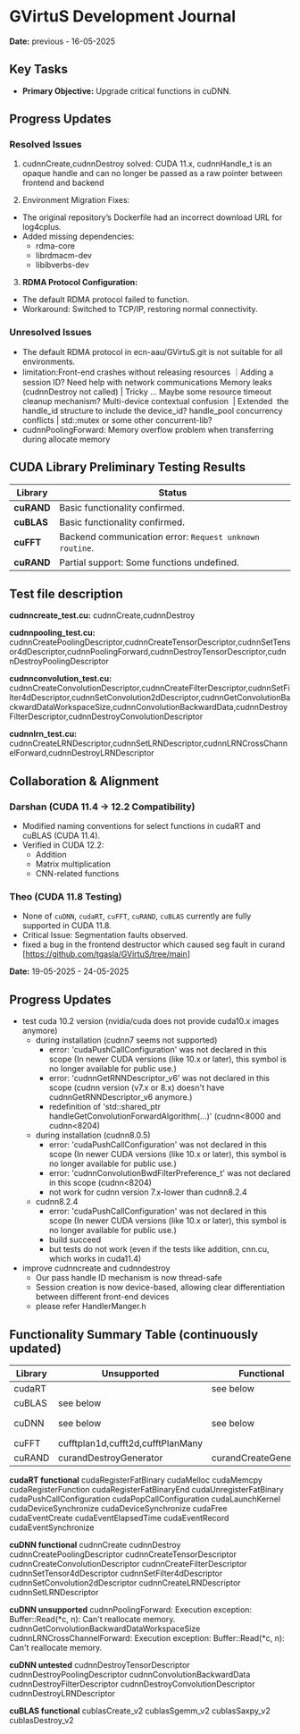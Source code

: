 # GVirtuS Development Journal

**Date:** previous - 16-05-2025

## **Key Tasks**

- **Primary Objective:** Upgrade critical functions in cuDNN.

## **Progress Updates**

### **Resolved Issues**

1. cudnnCreate,cudnnDestroy solved: CUDA 11.x, cudnnHandle_t is an opaque handle and can no longer be passed as a raw pointer between frontend and backend
  
2. Environment Migration Fixes:
  
  - The original repository’s Dockerfile had an incorrect download URL for log4cplus.
  - Added missing dependencies:
    - rdma-core
    - librdmacm-dev
    - libibverbs-dev
3. **RDMA Protocol Configuration:**
  
  - The default RDMA protocol failed to function.
  - Workaround: Switched to TCP/IP, restoring normal connectivity.

### **Unresolved Issues**

- The default RDMA protocol in ecn-aau/GVirtuS.git is not suitable for all environments.
- limitation:Front-end crashes without releasing resources ｜Adding a session ID? Need help with network communications
  Memory leaks (cudnnDestroy not called) | Tricky … Maybe some resource timeout cleanup mechanism?
  Multi-device contextual confusion  | Extended  the handle_id structure to include the device_id?
  handle_pool concurrency conflicts | std::mutex or some other concurrent-lib?
- cudnnPoolingForward: Memory overflow problem when transferring during allocate memory

## **CUDA Library Preliminary Testing Results**

| **Library** | **Status** |
| --- | --- |
| **cuRAND** | Basic functionality confirmed. |
| **cuBLAS** | Basic functionality confirmed. |
| **cuFFT** | Backend communication error: `Request unknown routine`. |
| **cuRAND** | Partial support: Some functions undefined. |

## **Test file description**

**cudnncreate_test.cu:** cudnnCreate,cudnnDestroy

**cudnnpooling_test.cu:** cudnnCreatePoolingDescriptor,cudnnCreateTensorDescriptor,cudnnSetTensor4dDescriptor,cudnnPoolingForward,cudnnDestroyTensorDescriptor,cudnnDestroyPoolingDescriptor

**cudnnconvolution_test.cu:** cudnnCreateConvolutionDescriptor,cudnnCreateFilterDescriptor,cudnnSetFilter4dDescriptor,cudnnSetConvolution2dDescriptor,cudnnGetConvolutionBackwardDataWorkspaceSize,cudnnConvolutionBackwardData,cudnnDestroyFilterDescriptor,cudnnDestroyConvolutionDescriptor

**cudnnlrn_test.cu:** cudnnCreateLRNDescriptor,cudnnSetLRNDescriptor,cudnnLRNCrossChannelForward,cudnnDestroyLRNDescriptor

## **Collaboration & Alignment**

### Darshan (CUDA 11.4 → 12.2 Compatibility)

- Modified naming conventions for select functions in cudaRT and cuBLAS (CUDA 11.4).
- Verified in CUDA 12.2:
  - Addition
  - Matrix multiplication
  - CNN-related functions

### Theo (CUDA 11.8 Testing)

- None of `cuDNN`, `cudaRT`, `cuFFT`, `cuRAND`, `cuBLAS` currently are fully supported in CUDA 11.8.
- Critical Issue: Segmentation faults observed.
- fixed a bug in the frontend destructor which caused seg fault in curand [https://github.com/tgasla/GVirtuS/tree/main]

**Date:** 19-05-2025 - 24-05-2025

## **Progress Updates**

- test cuda 10.2 version (nvidia/cuda does not provide cuda10.x images anymore)
  - during installation (cudnn7 seems not supported)
    - error: 'cudaPushCallConfiguration' was not declared in this scope (In newer CUDA versions (like 10.x or later), this symbol is no longer available for public use.)
    - error: 'cudnnGetRNNDescriptor_v6' was not declared in this scope (cudnn version (v7.x or 8.x) doesn't have cudnnGetRNNDescriptor_v6 anymore.)
    - redefinition of 'std::shared_ptr<Result> handleGetConvolutionForwardAlgorithm(...)' (cudnn<8000 and cudnn<8204)
  - during installation (cudnn8.0.5)
    - error: 'cudaPushCallConfiguration' was not declared in this scope (In newer CUDA versions (like 10.x or later), this symbol is no longer available for public use.)
    - error: 'cudnnConvolutionBwdFilterPreference_t' was not declared in this scope (cudnn<8204)
    - not work for cudnn version 7.x-lower than cudnn8.2.4
  - cudnn8.2.4
    - error: 'cudaPushCallConfiguration' was not declared in this scope (In newer CUDA versions (like 10.x or later), this symbol is no longer available for public use.)
    - build succeed
    - but tests do not work (even if the tests like addition, cnn.cu, which works in cuda11.4)
- improve cudnncreate and cudnndestroy
  - Our pass handle ID mechanism is now thread-safe
  - Session creation is now device-based, allowing clear differentiation between different front-end devices
  - please refer HandlerManger.h

## **Functionality Summary Table** (continuously updated)

| **Library** | **Unsupported** | **Functional** | **Untested** |
| --- | --- | --- | --- |
| cudaRT |     | see below |     |
| cuBLAS | see below |     |     |
| cuDNN | see below | see below | see below |
| cuFFT | cufftplan1d,cufft2d,cufftPlanMany |     |     |
| cuRAND | curandDestroyGenerator | curandCreateGenerator |     |

**cudaRT functional**
cudaRegisterFatBinary
cudaMelloc
cudaMemcpy
cudaRegisterFunction
cudaRegisterFatBinaryEnd
cudaUnregisterFatBinary
cudaPushCallConfiguration
cudaPopCallConfiguration
cudaLaunchKernel
cudaDeviceSynchronize
cudaDeviceSynchronize
cudaFree
cudaEventCreate
cudaEventElapsedTime
cudaEventRecord
cudaEventSynchronize

**cuDNN functional**
cudnnCreate
cudnnDestroy
cudnnCreatePoolingDescriptor
cudnnCreateTensorDescriptor
cudnnCreateConvolutionDescriptor
cudnnCreateFilterDescriptor
cudnnSetTensor4dDescriptor
cudnnSetFilter4dDescriptor
cudnnSetConvolution2dDescriptor
cudnnCreateLRNDescriptor
cudnnSetLRNDescriptor

**cuDNN unsupported**
cudnnPoolingForward: Execution exception: Buffer::Read(*c, n): Can't reallocate memory.
cudnnGetConvolutionBackwardDataWorkspaceSize
cudnnLRNCrossChannelForward: Execution exception: Buffer::Read(*c, n): Can't reallocate memory.

**cuDNN untested**
cudnnDestroyTensorDescriptor
cudnnDestroyPoolingDescriptor
cudnnConvolutionBackwardData
cudnnDestroyFilterDescriptor
cudnnDestroyConvolutionDescriptor
cudnnDestroyLRNDescriptor

**cuBLAS functional**
cublasCreate_v2
cublasSgemm_v2
cublasSaxpy_v2
cublasDestroy_v2
